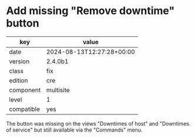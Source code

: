 [//]: # (werk v2)
# Add missing "Remove downtime" button

key        | value
---------- | ---
date       | 2024-08-13T12:27:28+00:00
version    | 2.4.0b1
class      | fix
edition    | cre
component  | multisite
level      | 1
compatible | yes

The button was missing on the views "Downtimes of host" and "Downtimes of
service" but still available via the "Commands" menu.
